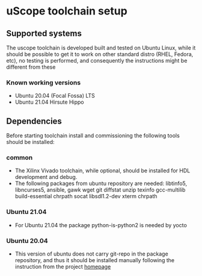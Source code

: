 # uScope toolchain setup

## Supported systems

The uscope toolchain is developed built and tested on Ubuntu Linux, while it should be possible to get it to work on other standard distro (RHEL, Fedora, etc), no testing is performed, and consequently the instructions might be different from these

### Known working versions

- Ubuntu 20.04 (Focal Fossa) LTS
- Ubuntu 21.04 Hirsute Hippo

## Dependencies

Before starting toolchain install and commissioning the following tools should be installed:

### common

- The Xilinx Vivado toolchain, while optional, should be installed for HDL development and debug.
- The following packages from ubuntu repository are needed: libtinfo5, libncurses5, ansible, gawk wget git diffstat unzip texinfo gcc-multilib
build-essential chrpath socat libsdl1.2-dev xterm chrpath

### Ubuntu 21.04

- For Ubuntu 21.04 the package python-is-python2 is needed by yocto

### Ubuntu 20.04

- This version of ubuntu does not carry git-repo in the package repository, and thus it should be installed manually following the 
instruction from the project [homepage](https://gerrit.googlesource.com/git-repo/)
